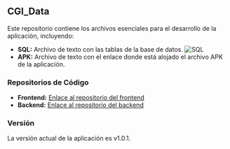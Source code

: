 ## CGI_Data

Este repositorio contiene los archivos esenciales para el desarrollo de la aplicación, incluyendo:

- **SQL:** Archivo de texto con las tablas de la base de datos. ![SQL](https://ojt.com/wp-content/uploads/2021/08/sql.png)
- **APK:** Archivo de texto con el enlace donde está alojado el archivo APK de la aplicación.

### Repositorios de Código

- **Frontend:** [Enlace al repositorio del frontend](https://github.com/ElizaOwO/CGI_Frontend.git)
- **Backend:** [Enlace al repositorio del backend](https://github.com/ElizaOwO/CGI_Backend.git)

### Versión
La versión actual de la aplicación es v1.0.1.

